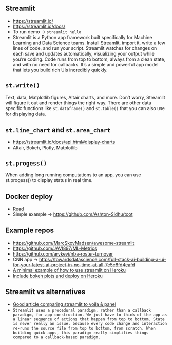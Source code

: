 ## Streamlit
* https://streamlit.io/
* https://streamlit.io/docs/
* To run demo -> `streamlit hello`
* Streamlit is a Python app framework built specifically for Machine Learning and Data Science teams. Install Streamlit, import it, write a few lines of code, and run your script. Streamlit watches for changes on each save and updates automatically, visualizing your output while you’re coding. Code runs from top to bottom, always from a clean state, and with no need for callbacks. It’s a simple and powerful app model that lets you build rich UIs incredibly quickly. 

## `st.write()` 
Text, data, Matplotlib figures, Altair charts, and more. Don’t worry, Streamlit will figure it out and render things the right way. There are other data specific functions like `st.dataframe()` and `st.table()` that you can also use for displaying data.

## `st.line_chart` and `st.area_chart`
* https://streamlit.io/docs/api.html#display-charts
* Altair, Bokeh, Plotly, Matplotlib 

## `st.progess()`
When adding long running computations to an app, you can use st.progess() to display status in real time.

## Docker deploy
* [Read](https://maelfabien.github.io/project/Streamlit/#)
* Simple example -> https://github.com/Ashton-Sidhu/toot

## Example repos
* https://github.com/MarcSkovMadsen/awesome-streamlit
* https://github.com/JAVI897/ML-Metrics
* https://github.com/arvkevi/nba-roster-turnover
* CNN app -> https://towardsdatascience.com/full-stack-ai-building-a-ui-for-your-latest-ai-project-in-no-time-at-all-7e5c8fd4eafd
* [A minimal example of how to use streamlit on Heroku](https://github.com/ericmjl/minimal-streamlit-example)
* [Include bokeh plots and deploy on Heroku](https://pythonforundergradengineers.com/streamlit-app-with-bokeh.html)

## Streamlit vs alternatives
* [Good article comparing streamlit to voila & panel](https://ericmjl.github.io/essays-on-data-science/miscellaneous/dashboarding-landscape/)
* `Streamlit uses a procedural paradigm, rather than a callback paradigm, for app construction. We just have to think of the app as a linear sequence of actions that happen from top to bottom. State is never really an issue, because every code change and interaction re-runs the source file from top to bottom, from scratch. When building quick apps, this paradigm really simplifies things compared to a callback-based paradigm.`